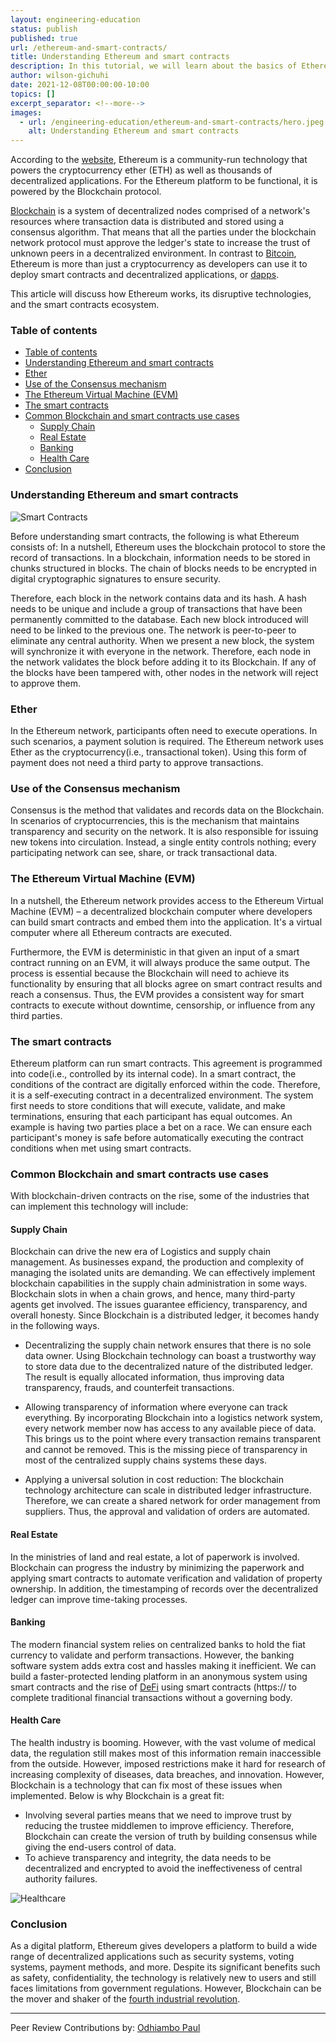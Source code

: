 ```yaml
---
layout: engineering-education
status: publish
published: true
url: /ethereum-and-smart-contracts/
title: Understanding Ethereum and smart contracts
description: In this tutorial, we will learn about the basics of Ethereum, smart contracts and various use case of Ethereum smart contracts
author: wilson-gichuhi
date: 2021-12-08T00:00:00-10:00
topics: []
excerpt_separator: <!--more-->
images:
  - url: /engineering-education/ethereum-and-smart-contracts/hero.jpeg
    alt: Understanding Ethereum and smart contracts
---
```


According to the [website](https://ethereum.org/en/), Ethereum is a community-run technology that powers the cryptocurrency ether (ETH) as well as thousands of decentralized applications. For the Ethereum platform to be functional, it is powered by the Blockchain protocol.

[Blockchain](https://en.wikipedia.org/wiki/Blockchain) is a system of decentralized nodes comprised of a network's resources where transaction data is distributed and stored using a consensus algorithm. That means that all the parties under the blockchain network protocol must approve the ledger's state to increase the trust of unknown peers in a decentralized environment. In contrast to [Bitcoin](https://www.investopedia.com/terms/b/bitcoin.asp), Ethereum is more than just a cryptocurrency as developers can use it to deploy smart contracts and decentralized applications, or [dapps](https://ethereum.org/en/dapps/).

This article will discuss how Ethereum works, its disruptive technologies, and the smart contracts ecosystem.

### Table of contents
- [Table of contents](#table-of-contents)
- [Understanding Ethereum and smart contracts](#understanding-ethereum-and-smart-contracts)
- [Ether](#ether)
- [Use of the Consensus mechanism](#use-of-the-consensus-mechanism)
- [The Ethereum Virtual Machine (EVM)](#the-ethereum-virtual-machine-evm)
- [The smart contracts](#the-smart-contracts)
- [Common Blockchain and smart contracts use cases](#common-blockchain-and-smart-contracts-use-cases)
    - [Supply Chain](#supply-chain)
    - [Real Estate](#real-estate)
    - [Banking](#banking)
    - [Health Care](#health-care)
- [Conclusion](#conclusion)


### Understanding Ethereum and smart contracts

![Smart Contracts](/engineering-education/ethereum-and-smart-contracts/smartcontracts.jpg)

Before understanding smart contracts, the following is what Ethereum consists of:
In a nutshell, Ethereum uses the blockchain protocol to store the record of transactions. In a blockchain, information needs to be stored in chunks structured in blocks. The chain of blocks needs to be encrypted in digital cryptographic signatures to ensure security. 

Therefore, each block in the network contains data and its hash. A hash needs to be unique and include a group of transactions that have been permanently committed to the database. Each new block introduced will need to be linked to the previous one. The network is peer-to-peer to eliminate any central authority. When we present a new block, the system will synchronize it with everyone in the network. Therefore, each node in the network validates the block before adding it to its Blockchain. If any of the blocks have been tampered with, other nodes in the network will reject to approve them.

### Ether
In the Ethereum network, participants often need to execute operations. In such scenarios, a payment solution is required. The Ethereum network uses Ether as the cryptocurrency(i.e., transactional token). Using this form of payment does not need a third party to approve transactions.

### Use of the Consensus mechanism
Consensus is the method that validates and records data on the Blockchain. In scenarios of cryptocurrencies, this is the mechanism that maintains transparency and security on the network. It is also responsible for issuing new tokens into circulation. Instead, a single entity controls nothing; every participating network can see, share, or track transactional data.

### The Ethereum Virtual Machine (EVM)
In a nutshell, the Ethereum network provides access to the Ethereum Virtual Machine (EVM) – a decentralized blockchain computer where developers can build smart contracts and embed them into the application. It's a virtual computer where all Ethereum contracts are executed.

Furthermore, the EVM is deterministic in that given an input of a smart contract running on an EVM, it will always produce the same output. The process is essential because the Blockchain will need to achieve its functionality by ensuring that all blocks agree on smart contract results and reach a consensus. Thus, the EVM provides a consistent way for smart contracts to execute without downtime, censorship, or influence from any third parties.

### The smart contracts
Ethereum platform can run smart contracts. This agreement is programmed into code(i.e., controlled by its internal code). In a smart contract, the conditions of the contract are digitally enforced within the code. Therefore, it is a self-executing contract in a decentralized environment. The system first needs to store conditions that will execute, validate, and make terminations, ensuring that each participant has equal outcomes. An example is having two parties place a bet on a race. We can ensure each participant's money is safe before automatically executing the contract conditions when met using smart contracts.

### Common Blockchain and smart contracts use cases
With blockchain-driven contracts on the rise, some of the industries that can implement this technology will include:

#### Supply Chain

Blockchain can drive the new era of Logistics and supply chain management. As businesses expand, the production and complexity of managing the isolated units are demanding. We can effectively implement blockchain capabilities in the supply chain administration in some ways. Blockchain slots in when a chain grows, and hence, many third-party agents get involved. The issues guarantee efficiency, transparency, and overall honesty. Since Blockchain is a distributed ledger, it becomes handy in the following ways.

- Decentralizing the supply chain network ensures that there is no sole data owner. Using Blockchain technology can boast a trustworthy way to store data due to the decentralized nature of the distributed ledger. The result is equally allocated information, thus improving data transparency, frauds, and counterfeit transactions.

- Allowing transparency of information where everyone can track everything. By incorporating Blockchain into a logistics network system, every network member now has access to any available piece of data. This brings us to the point where every transaction remains transparent and cannot be removed. This is the missing piece of transparency in most of the centralized supply chains systems these days.

- Applying a universal solution in cost reduction: The blockchain technology architecture can scale in distributed ledger infrastructure. Therefore, we can create a shared network for order management from suppliers. Thus, the approval and validation of orders are automated.


#### Real Estate
In the ministries of land and real estate, a lot of paperwork is involved. Blockchain can progress the industry by minimizing the paperwork and applying smart contracts to automate verification and validation of property ownership. In addition, the timestamping of records over the decentralized ledger can improve time-taking processes.

#### Banking
The modern financial system relies on centralized banks to hold the fiat currency to validate and perform transactions. However, the banking software system adds extra cost and hassles making it inefficient. We can build a faster-protected lending platform in an anonymous system using smart contracts and the rise of [DeFi](https://www.coindesk.com/learn/what-is-defi/) using smart contracts (https:// to complete traditional financial transactions without a governing body.

#### Health Care
The health industry is booming. However, with the vast volume of medical data, the regulation still makes most of this information remain inaccessible from the outside. However, imposed restrictions make it hard for research of increasing complexity of diseases, data breaches, and innovation. However, Blockchain is a technology that can fix most of these issues when implemented. Below is why Blockchain is a great fit:

- Involving several parties means that we need to improve trust by reducing the trustee middlemen to improve efficiency. Therefore, Blockchain can create the version of truth by building consensus while giving the end-users control of data.
- To achieve transparency and integrity, the data needs to be decentralized and encrypted to avoid the ineffectiveness of central authority failures.

![Healthcare](/engineering-education/ethereum-and-smart-contracts/data-transaction-healthcare.png)

### Conclusion
As a digital platform, Ethereum gives developers a platform to build a wide range of decentralized applications such as security systems, voting systems, payment methods, and more. Despite its significant benefits such as safety, confidentiality, the technology is relatively new to users and still faces limitations from government regulations. However, Blockchain can be the mover and shaker of the [fourth industrial revolution](https://www.salesforce.com/blog/what-is-the-fourth-industrial-revolution-4ir/).


---

Peer Review Contributions by: [Odhiambo Paul](/engineering-education/authors/odhiambo-paul/)
